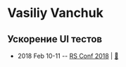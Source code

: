 # Vasiliy Vanchuk

## Ускорение UI тестов
- 2018 Feb 10-11 -- [RS Conf 2018](https://youtu.be/Vh7vXXN599s)  | [:notebook:](http://slides.com/vvscode/be-mock#/)  
